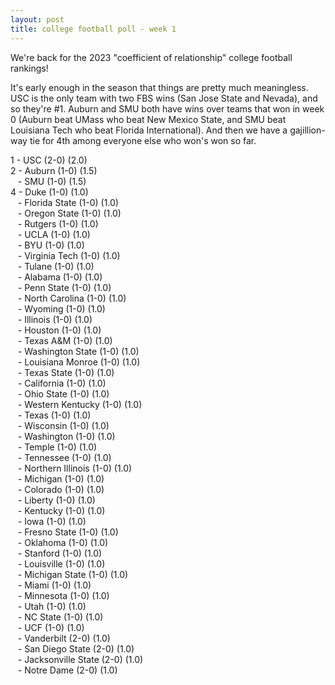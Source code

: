 ```yaml
---
layout: post
title: college football poll - week 1
---
```


We're back for the 2023 "coefficient of relationship" college football rankings!

It's early enough in the season that things are pretty much meaningless.  USC is the only team with two FBS wins (San Jose State and Nevada), and so they're #1.  Auburn and SMU both have wins over teams that won in week 0 (Auburn beat UMass who beat New Mexico State, and SMU beat Louisiana Tech who beat Florida International).  And then we have a gajillion-way tie for 4th among everyone else who won's won so far.

1 - USC (2-0) (2.0)  
2 - Auburn (1-0) (1.5)  
&nbsp;&nbsp; - SMU (1-0) (1.5)  
4 - Duke (1-0) (1.0)  
&nbsp;&nbsp; - Florida State (1-0) (1.0)  
&nbsp;&nbsp; - Oregon State (1-0) (1.0)  
&nbsp;&nbsp; - Rutgers (1-0) (1.0)  
&nbsp;&nbsp; - UCLA (1-0) (1.0)  
&nbsp;&nbsp; - BYU (1-0) (1.0)  
&nbsp;&nbsp; - Virginia Tech (1-0) (1.0)  
&nbsp;&nbsp; - Tulane (1-0) (1.0)  
&nbsp;&nbsp; - Alabama (1-0) (1.0)  
&nbsp;&nbsp; - Penn State (1-0) (1.0)  
&nbsp;&nbsp; - North Carolina (1-0) (1.0)  
&nbsp;&nbsp; - Wyoming (1-0) (1.0)  
&nbsp;&nbsp; - Illinois (1-0) (1.0)  
&nbsp;&nbsp; - Houston (1-0) (1.0)  
&nbsp;&nbsp; - Texas A&M (1-0) (1.0)  
&nbsp;&nbsp; - Washington State (1-0) (1.0)  
&nbsp;&nbsp; - Louisiana Monroe (1-0) (1.0)  
&nbsp;&nbsp; - Texas State (1-0) (1.0)  
&nbsp;&nbsp; - California (1-0) (1.0)  
&nbsp;&nbsp; - Ohio State (1-0) (1.0)  
&nbsp;&nbsp; - Western Kentucky (1-0) (1.0)  
&nbsp;&nbsp; - Texas (1-0) (1.0)  
&nbsp;&nbsp; - Wisconsin (1-0) (1.0)  
&nbsp;&nbsp; - Washington (1-0) (1.0)  
&nbsp;&nbsp; - Temple (1-0) (1.0)  
&nbsp;&nbsp; - Tennessee (1-0) (1.0)  
&nbsp;&nbsp; - Northern Illinois (1-0) (1.0)  
&nbsp;&nbsp; - Michigan (1-0) (1.0)  
&nbsp;&nbsp; - Colorado (1-0) (1.0)  
&nbsp;&nbsp; - Liberty (1-0) (1.0)  
&nbsp;&nbsp; - Kentucky (1-0) (1.0)  
&nbsp;&nbsp; - Iowa (1-0) (1.0)  
&nbsp;&nbsp; - Fresno State (1-0) (1.0)  
&nbsp;&nbsp; - Oklahoma (1-0) (1.0)  
&nbsp;&nbsp; - Stanford (1-0) (1.0)  
&nbsp;&nbsp; - Louisville (1-0) (1.0)  
&nbsp;&nbsp; - Michigan State (1-0) (1.0)  
&nbsp;&nbsp; - Miami (1-0) (1.0)  
&nbsp;&nbsp; - Minnesota (1-0) (1.0)  
&nbsp;&nbsp; - Utah (1-0) (1.0)  
&nbsp;&nbsp; - NC State (1-0) (1.0)  
&nbsp;&nbsp; - UCF (1-0) (1.0)  
&nbsp;&nbsp; - Vanderbilt (2-0) (1.0)  
&nbsp;&nbsp; - San Diego State (2-0) (1.0)  
&nbsp;&nbsp; - Jacksonville State (2-0) (1.0)  
&nbsp;&nbsp; - Notre Dame (2-0) (1.0)  
